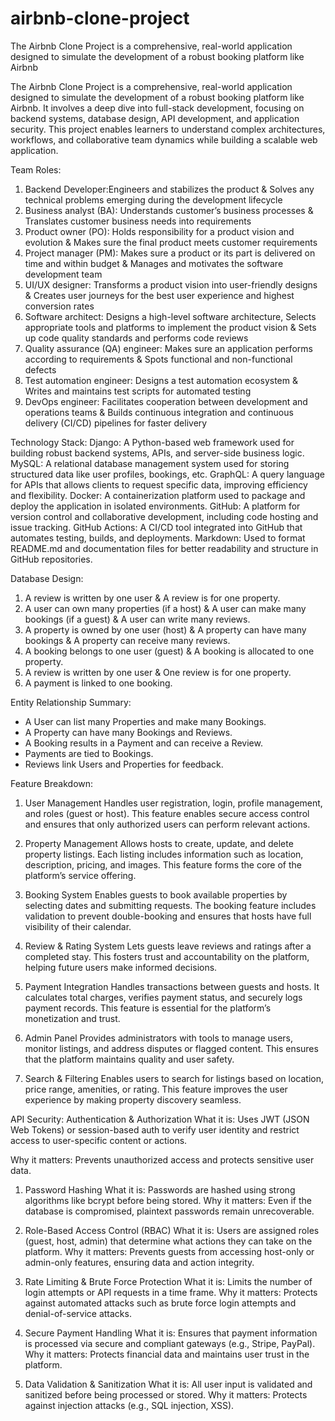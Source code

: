 # airbnb-clone-project
The Airbnb Clone Project is a comprehensive, real-world application designed to simulate the development of a robust booking platform like Airbnb

The Airbnb Clone Project is a comprehensive, real-world application designed to simulate the development of a robust booking platform like Airbnb. It involves a deep dive into full-stack development, focusing on backend systems, database design, API development, and application security. This project enables learners to understand complex architectures, workflows, and collaborative team dynamics while building a scalable web application.


Team Roles: 
1. Backend Developer:Engineers and stabilizes the product & Solves any technical problems emerging during the development lifecycle
2. Business analyst (BA): Understands customer’s business processes & Translates customer business needs into requirements
3. Product owner (PO): Holds responsibility for a product vision and evolution & Makes sure the final product meets customer requirements
4. Project manager (PM): Makes sure a product or its part is delivered on time and within budget & Manages and motivates the software development team
5. UI/UX designer: Transforms a product vision into user-friendly designs & Creates user journeys for the best user experience and highest conversion rates
6. Software architect: Designs a high-level software architecture, Selects appropriate tools and platforms to implement the product vision & Sets up code quality standards and performs code reviews
7. Quality assurance (QA) engineer: Makes sure an application performs according to requirements & Spots functional and non-functional defects
8. Test automation engineer: Designs a test automation ecosystem & Writes and maintains test scripts for automated testing
9. DevOps engineer: Facilitates cooperation between development and operations teams & Builds continuous integration and continuous delivery (CI/CD) pipelines for faster delivery
   
Technology Stack: 
Django:	A Python-based web framework used for building robust backend systems, APIs, and server-side business logic.
MySQL:	A relational database management system used for storing structured data like user profiles, bookings, etc.
GraphQL:	A query language for APIs that allows clients to request specific data, improving efficiency and flexibility.
Docker:	A containerization platform used to package and deploy the application in isolated environments.
GitHub:	A platform for version control and collaborative development, including code hosting and issue tracking.
GitHub Actions:	A CI/CD tool integrated into GitHub that automates testing, builds, and deployments.
Markdown:	Used to format README.md and documentation files for better readability and structure in GitHub repositories.

Database Design:
1. A review is written by one user & A review is for one property.
2. A user can own many properties (if a host) & A user can make many bookings (if a guest) & A user can write many reviews.
3. A property is owned by one user (host) & A property can have many bookings & A property can receive many reviews.
4. A booking belongs to one user (guest) & A booking is allocated to one property.
5. A review is written by one user & One review is for one property.
6. A payment is linked to one booking.

Entity Relationship Summary:
- A User can list many Properties and make many Bookings.
- A Property can have many Bookings and Reviews.
- A Booking results in a Payment and can receive a Review.
- Payments are tied to Bookings.
- Reviews link Users and Properties for feedback.

Feature Breakdown:
1. User Management
Handles user registration, login, profile management, and roles (guest or host). This feature enables secure access control and ensures that only authorized users can perform relevant actions.

2. Property Management
Allows hosts to create, update, and delete property listings. Each listing includes information such as location, description, pricing, and images. This feature forms the core of the platform’s service offering.

3. Booking System
Enables guests to book available properties by selecting dates and submitting requests. The booking feature includes validation to prevent double-booking and ensures that hosts have full visibility of their calendar.

4. Review & Rating System
Lets guests leave reviews and ratings after a completed stay. This fosters trust and accountability on the platform, helping future users make informed decisions.

5. Payment Integration
Handles transactions between guests and hosts. It calculates total charges, verifies payment status, and securely logs payment records. This feature is essential for the platform’s monetization and trust.

6. Admin Panel
Provides administrators with tools to manage users, monitor listings, and address disputes or flagged content. This ensures that the platform maintains quality and user safety.

7. Search & Filtering
Enables users to search for listings based on location, price range, amenities, or rating. This feature improves the user experience by making property discovery seamless.

API Security:
 Authentication & Authorization
What it is: Uses JWT (JSON Web Tokens) or session-based auth to verify user identity and restrict access to user-specific content or actions.

Why it matters: Prevents unauthorized access and protects sensitive user data.

1. Password Hashing
What it is: Passwords are hashed using strong algorithms like bcrypt before being stored.
Why it matters: Even if the database is compromised, plaintext passwords remain unrecoverable.

2. Role-Based Access Control (RBAC)
What it is: Users are assigned roles (guest, host, admin) that determine what actions they can take on the platform.
Why it matters: Prevents guests from accessing host-only or admin-only features, ensuring data and action integrity.

3. Rate Limiting & Brute Force Protection
What it is: Limits the number of login attempts or API requests in a time frame.
Why it matters: Protects against automated attacks such as brute force login attempts and denial-of-service attacks.

4. Secure Payment Handling
What it is: Ensures that payment information is processed via secure and compliant gateways (e.g., Stripe, PayPal).
Why it matters: Protects financial data and maintains user trust in the platform.

 5. Data Validation & Sanitization
What it is: All user input is validated and sanitized before being processed or stored.
Why it matters: Protects against injection attacks (e.g., SQL injection, XSS).



